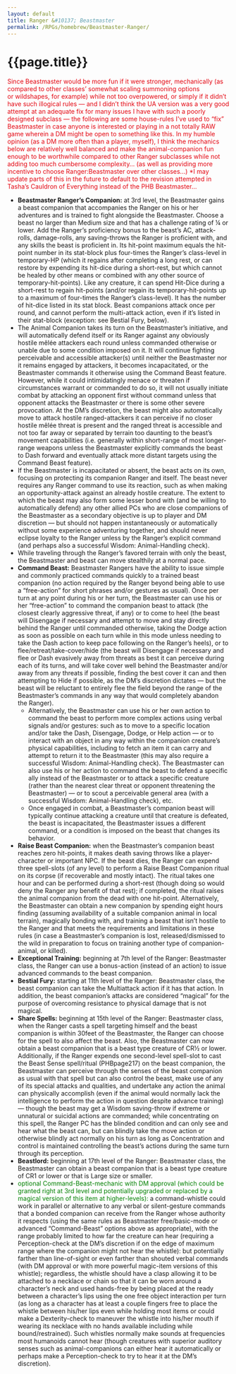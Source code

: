 ```yaml
---
layout: default
title: Ranger &#10137; Beastmaster
permalink: /RPGs/homebrew/Beastmaster-Ranger/
---
```


<div class="page">
  <h1 class="page-title">{{page.title}}</h1>
  <p class="accordion_body" style="color:#e40712;">Since Beastmaster would be more fun if it were stronger, mechanically (as compared to other classes’ somewhat scaling summoning options or wildshapes, for example) while not too overpowered, or simply if it didn’t have such illogical rules — and I didn’t think the UA version was a very good attempt at an adequate fix for many issues I have with such a poorly designed subclass — the following are some house-rules I've used to “fix” Beastmaster in case anyone is interested or playing in a not totally RAW game wherein a DM might be open to something like this. In my humble opinion (as a DM more often than a player, myself), I think the mechanics below are relatively well balanced and make the animal-companion fun enough to be worthwhile compared to other Ranger subclasses while not adding too much cumbersome complexity… (as well as providing more incentive to choose Ranger:Beastmaster over other classes...) *I may update parts of this in the future to default to the revision attempted in Tasha’s Cauldron of Everything instead of the PHB Beastmaster...</p>
  <ul class="accordion_body">
    <li><strong>Beastmaster Ranger’s Companion:</strong> at 3rd level, the Beastmaster gains a beast companion that accompanies the Ranger on his or her adventures and is trained to fight alongside the Beastmaster. Choose a beast no larger than Medium size and that has a challenge rating of ¼ or lower. Add the Ranger’s proficiency bonus to the beast’s AC, attack-rolls, damage-rolls, any saving-throws the Ranger is proficient with, and any skills the beast is proficient in. Its hit-point maximum equals the hit-point number in its stat-block plus four-times the Ranger’s class-level in temporary-HP (which it regains after completing a long rest, or can restore by expending its hit-dice during a short-rest, but which cannot be healed by other means or combined with any other source of temporary-hit-points). Like any creature, it can spend Hit-Dice during a short-rest to regain hit-points (and/or regain its temporary-hit-points up to a maximum of four-times the Ranger’s class-level). It has the number of hit-dice listed in its stat block. Beast companions attack once per round, and cannot perform the multi-attack action, even if it’s listed in their stat-block (exception: see Bestial Fury, below).</li>
    <li>The Animal Companion takes its turn on the Beastmaster’s initiative, and will automatically defend itself or its Ranger against any obviously hostile mêlée attackers each round unless commanded otherwise or unable due to some condition imposed on it. It will continue fighting perceivable and accessible attacker(s) until neither the Beastmaster nor it remains engaged by attackers, it becomes incapacitated, or the Beastmaster commands it otherwise using the Command Beast feature. However, while it could intimidatingly menace or threaten if circumstances warrant or commanded to do so, it will not usually initiate combat by attacking an opponent first without command unless that opponent attacks the Beastmaster or there is some other severe provocation. At the DM’s discretion, the beast might also automatically move to attack hostile ranged-attackers it can perceive if no closer hostile mêlée threat is present and the ranged threat is accessible and not too far away or separated by terrain too daunting to the beast’s movement capabilities (i.e. generally within short-range of most longer-range weapons unless the Beastmaster explicitly commands the beast to Dash forward and eventually attack more distant targets using the Command Beast feature).</li>
    <li>If the Beastmaster is incapacitated or absent, the beast acts on its own, focusing on protecting its companion Ranger and itself. The beast never requires any Ranger command to use its reaction, such as when making an opportunity-attack against an already hostile creature. The extent to which the beast may also form some lesser bond with (and be willing to automatically defend) any other allied PCs who are close companions of the Beastmaster as a secondary objective is up to player and DM discretion — but should not happen instantaneously or automatically without some experience adventuring together, and should never eclipse loyalty to the Ranger unless by the Ranger’s explicit command (and perhaps also a successful Wisdom: Animal-Handling check).</li>
    <li>While traveling through the Ranger’s favored terrain with only the beast, the Beastmaster and beast can move stealthily at a normal pace.</li>
    <li><strong>Command Beast:</strong> Beastmaster Rangers have the ability to issue simple and commonly practiced commands quickly to a trained beast companion (no action required by the Ranger beyond being able to use a “free-action” for short phrases and/or gestures as usual). Once per turn at any point during his or her turn, the Beastmaster can use his or her “free-action” to command the companion beast to attack (the closest clearly aggressive threat, if any) or to come to heel (the beast will Disengage if necessary and attempt to move and stay directly behind the Ranger until commanded otherwise, taking the Dodge action as soon as possible on each turn while in this mode unless needing to take the Dash action to keep pace following on the Ranger’s heels), or to flee/retreat/take-cover/hide (the beast will Disengage if necessary and flee or Dash evasively away from threats as best it can perceive during each of its turns, and will take cover well behind the Beastmaster and/or away from any threats if possible, finding the best cover it can and then attempting to Hide if possible, as the DM’s discretion dictates — but the beast will be reluctant to entirely flee the field beyond the range of the Beastmaster’s commands in any way that would completely abandon the Ranger).
      <ul>
        <li>Alternatively, the Beastmaster can use his or her own action to command the beast to perform more complex actions using verbal signals and/or gestures: such as to move to a specific location and/or take the Dash, Disengage, Dodge, or Help action — or to interact with an object in any way within the companion creature’s physical capabilities, including to fetch an item it can carry and attempt to return it to the Beastmaster (this may also require a successful Wisdom: Animal-Handling check). The Beastmaster can also use his or her action to command the beast to defend a specific ally instead of the Beastmaster or to attack a specific creature (rather than the nearest clear threat or opponent threatening the Beastmaster) — or to scout a perceivable general area (with a successful Wisdom: Animal-Handling check), etc.</li>
        <li>Once engaged in combat, a Beastmaster’s companion beast will typically continue attacking a creature until that creature is defeated, the beast is incapacitated, the Beastmaster issues a different command, or a condition is imposed on the beast that changes its behavior.</li>
      </ul>
    </li>
    <li><strong>Raise Beast Companion:</strong> when the Beastmaster’s companion beast reaches zero hit-points, it makes death saving throws like a player-character or important NPC. If the beast dies, the Ranger can expend three spell-slots (of any level) to perform a Raise Beast Companion ritual on its corpse (if recoverable and mostly intact). The ritual takes one hour and can be performed during a short-rest (though doing so would deny the Ranger any benefit of that rest); if completed, the ritual raises the animal companion from the dead with one hit-point. Alternatively, the Beastmaster can obtain a new companion by spending eight hours finding (assuming availability of a suitable companion animal in local terrain), magically bonding with, and training a beast that isn’t hostile to the Ranger and that meets the requirements and limitations in these rules (in case a Beastmaster’s companion is lost, released/dismissed to the wild in preparation to focus on training another type of companion-animal, or killed).</li>
    <li><strong>Exceptional Training:</strong> beginning at 7th level of the Ranger: Beastmaster class, the Ranger can use a bonus-action (instead of an action) to issue advanced commands to the beast companion.</li>
    <li><strong>Bestial Fury:</strong> starting at 11th level of the Ranger: Beastmaster class, the beast companion can take the Multiattack action if it has that action. In addition, the beast companion’s attacks are considered “magical” for the purpose of overcoming resistance to physical damage that is not magical.</li>
    <li><strong>Share Spells:</strong> beginning at 15th level of the Ranger: Beastmaster class, when the Ranger casts a spell targeting himself and the beast companion is within 30feet of the Beastmaster, the Ranger can choose for the spell to also affect the beast. Also, the Beastmaster can now obtain a beast companion that is a beast type creature of CR½ or lower. Additionally, if the Ranger expends one second-level spell-slot to cast the Beast Sense spell/ritual (PHBpage217) on the beast companion, the Beastmaster can perceive through the senses of the beast companion as usual with that spell but can also control the beast, make use of any of its special attacks and qualities, and undertake any action the animal can physically accomplish (even if the animal would normally lack the intelligence to perform the action in question despite advance training) — though the beast may get a Wisdom saving-throw if extreme or unnatural or suicidal actions are commanded; while concentrating on this spell, the Ranger PC has the blinded condition and can only see and hear what the beast can, but can blindly take the move action or otherwise blindly act normally on his turn as long as Concentration and control is maintained controlling the beast’s actions during the same turn through its perception.</li>
    <li><strong>Beastlord:</strong> beginning at 17th level of the Ranger: Beastmaster class, the Beastmaster can obtain a beast companion that is a beast type creature of CR1 or lower or that is Large size or smaller.</li>
    <li><span style="color:green;font-style:bold;">optional Command-Beast-mechanic with DM approval (which could be granted right at 3rd level and potentially upgraded or replaced by a magical version of this item at higher-levels):</span> a command-whistle could work in parallel or alternative to any verbal or silent-gesture commands that a bonded companion can receive from the Ranger whose authority it respects (using the same rules as Beastmaster free/basic-mode or advanced “Command-Beast” options above as appropriate), with the range probably limited to how far the creature can hear (requiring a Perception-check at the DM’s discretion if on the edge of maximum range where the companion might not hear the whistle): but potentially farther than line-of-sight or even farther than shouted verbal commands (with DM approval or with more powerful magic-item versions of this whistle); regardless, the whistle should have a clasp allowing it to be attached to a necklace or chain so that it can be worn around a character’s neck and used hands-free by being placed at the ready between a character’s lips using the one free object interaction per turn (as long as a character has at least a couple fingers free to place the whistle between his/her lips even while holding most items or could make a Dexterity-check to maneuver the whistle into his/her mouth if wearing its necklace with no hands available including while bound/restrained). Such whistles normally make sounds at frequencies most humanoids cannot hear (though creatures with superior auditory senses such as animal-companions can either hear it automatically or perhaps make a Perception-check to try to hear it at the DM’s discretion). </li>
  </ul>
</div>
